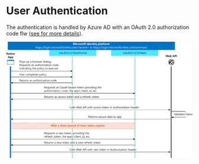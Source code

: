 # User Authentication

The authentication is handled by Azure AD with an OAuth 2.0 authorization code flw ([see for more details](https://learn.microsoft.com/en-us/azure/active-directory/develop/v2-oauth2-auth-code-flow)).

![OAuth 2.0 Code Flow](images/auth-code-flow.svg)